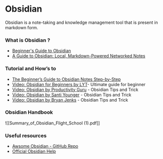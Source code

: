 # Obsidian

Obsidian is a note-taking and knowledge management tool that is present in markdown form.

### What is Obsidian ?

-   [Beginner's Guide to Obsidian](https://www.keepproductive.com/blog/obsidian-beginners-guide)
-   [A Guide to Obsidian: Local, Markdown-Powered Networked Notes](https://www.sitepoint.com/obsidian-beginner-guide/#:~:text=Obsidian%20is%20a%20note%2Dtaking,rich%20network%20of%20linked%20thought.)

### Tutorial and How’s to

-   [The Beginner’s Guide to Obsidian Notes Step-by-Step](https://theproductiveengineer.net/the-beginners-guide-to-obsidian-notes-step-by-step/)
-   [Video: Obsidian for Beginners by LYT](https://youtube.com/playlist?list=PL3NaIVgSlAVLHty1-NuvPa9V0b0UwbzBd)- Ultimate guide for beginner
-   [Video: Obsidian by Productivity Guru](https://www.youtube.com/playlist?list=PLvmlaxyxtsWz428CtIo_Ia8Bhbo8Uvq2f) - Obsidian Tips and Trick
-   [Video: Obsidian by Santi Younger](https://www.youtube.com/playlist?list=PL_7j1BHf-xmj3Jr2h3lI6SXlvIaIjcmmo) - Obsidian Tips and Trick
-   [Video: Obsidian by Bryan Jenks](https://www.youtube.com/c/BryanJenksTech/videos) - Obsidian Tips and Trick

### Obsidian Handbook

  ![[Summary_of_Obsidian_Flight_School (1).pdf]]

### Useful resources

-   [Awsome Obsidian - GitHub Repo](https://github.com/kmaasrud/awesome-obsidian#what-is-obsidian)
-   [Official Obsidian Help](https://help.obsidian.md/Obsidian/Index)